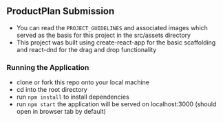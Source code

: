 ## ProductPlan Submission

- You can read the `PROJECT_GUIDELINES` and associated images which served as the basis for this project in the src/assets directory
- This project was built using create-react-app for the basic scaffolding and react-dnd for the drag and drop functionality

### Running the Application

- clone or fork this repo onto your local machine
- cd into the root directory
- run `npm install` to install dependencies
- run `npm start` the application will be served on localhost:3000 (should open in browser tab by default)
